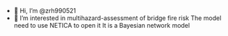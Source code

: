 - 👋 Hi, I’m @zrh990521
- 👀 I’m interested in multihazard-assessment of bridge fire risk
The model need to use NETICA to open it
It is a Bayesian network model
